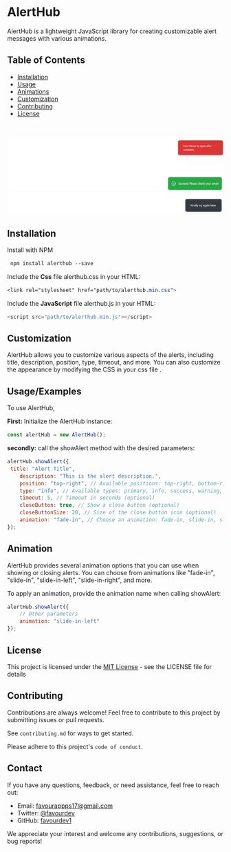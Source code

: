 
# AlertHub

AlertHub is a lightweight JavaScript library for creating customizable alert messages with various animations.

## Table of Contents
- [Installation](#installation)
- [Usage](#usage/examples)
- [Animations](#animation)
- [Customization](#customization)
- [Contributing](#contributing)
- [License](#license)

<br>



![Error Screenshot](image-1.png)
![Success Screenshot](image.png)
![Dark Alert](image-2.png)
## Installation
Install with NPM
```css
 npm install alerthub --save 
 ```



Include the **Css** file alerthub.css in your HTML:
```css
<link rel="stylesheet" href="path/to/alerthub.min.css">
```


Include the **JavaScript** file alerthub.js in your HTML:
```javascript
<script src="path/to/alerthub.min.js"></script>
```


  
  

## Customization
AlertHub allows you to customize various aspects of the alerts, including title, description, position, type, timeout, and more. You can also customize the appearance by modifying the CSS in your css file .
## Usage/Examples


To use AlertHub, 

**First:** Initialize the AlertHub instance:
```js
const alertHub = new AlertHub();
```
**secondly:**  call the showAlert method with the desired parameters: 
```js
alertHub.showAlert({
 title: "Alert Title",
    description: "This is the alert description.",
    position: "top-right", // Available positions: top-right, bottom-right, top-left, bottom-left
    type: "info", // Available types: primary, info, success, warning, danger, dark
    timeout: 5, // Timeout in seconds (optional)
    closeButton: true, // Show a close button (optional)
    closeButtonSize: 20, // Size of the close button icon (optional)
    animation: "fade-in", // Choose an animation: fade-in, slide-in, slide-in-right, slide-in-left (optional)
});
```
## Animation

AlertHub provides several animation options that you can use when showing or closing alerts. You can choose from animations like "fade-in", "slide-in", "slide-in-left", "slide-in-right", and more.

To apply an animation, provide the animation name when calling showAlert:





```javascript
alertHub.showAlert({
    // Other parameters
    animation: "slide-in-left"
});
```



## License

This project is licensed under the [MIT License](https://choosealicense.com/licenses/mit/) - see the LICENSE file for details


## Contributing

Contributions are always welcome!
Feel free to contribute to this project by submitting issues or pull requests.

See `contributing.md` for ways to get started.

Please adhere to this project's `code of conduct`.

## Contact

If you have any questions, feedback, or need assistance, feel free to reach out:

- Email: favourappps17@gmail.com
- Twitter: [@favourdev](https://twitter.com/favourdev)
- GitHub: [favourdev1](https://github.com/favourdev1)

We appreciate your interest and welcome any contributions, suggestions, or bug reports!